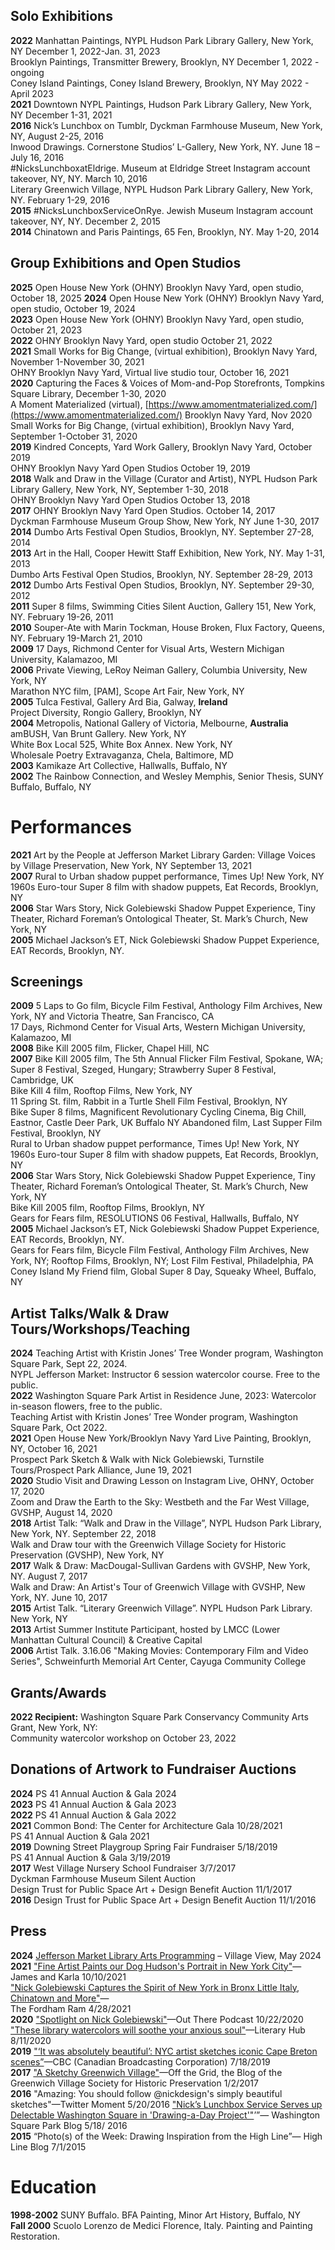 ## Solo Exhibitions  
**2022** 	Manhattan Paintings, NYPL Hudson Park Library Gallery, New York, NY December 1, 2022-Jan. 31, 2023  
Brooklyn Paintings, Transmitter Brewery, Brooklyn, NY December 1, 2022 \- ongoing  
Coney Island Paintings, Coney Island Brewery, Brooklyn, NY May 2022 \- April 2023  
**2021**	Downtown NYPL Paintings, Hudson Park Library Gallery, New York, NY December 1-31, 2021  
**2016**	Nick’s Lunchbox on Tumblr, Dyckman Farmhouse Museum, New York, NY, August 2-25, 2016  
Inwood Drawings. Cornerstone Studios’ L-Gallery, New York, NY. June 18 – July 16, 2016  
\#NicksLunchboxatEldrige. Museum at Eldridge Street Instagram account takeover, NY, NY. March 10, 2016	  
Literary Greenwich Village, NYPL Hudson Park Library Gallery, New York, NY. February 1-29, 2016  
**2015**	\#NicksLunchboxServiceOnRye. Jewish Museum Instagram account takeover, NY, NY. December 2, 2015  
**2014**	Chinatown and Paris Paintings, 65 Fen, Brooklyn, NY. May 1-20, 2014
  
## Group Exhibitions and Open Studios
**2025**	Open House New York (OHNY)  Brooklyn Navy Yard, open studio, October 18, 2025
**2024**	Open House New York (OHNY)  Brooklyn Navy Yard, open studio, October 19, 2024  
**2023**	Open House New York (OHNY)  Brooklyn Navy Yard, open studio, October 21, 2023  
**2022**	OHNY Brooklyn Navy Yard, open studio October 21, 2022   
**2021**	Small Works for Big Change, (virtual exhibition), Brooklyn Navy Yard, November 1-November 30, 2021  
OHNY Brooklyn Navy Yard, Virtual live studio tour, October 16, 2021   
**2020**	Capturing the Faces & Voices of Mom-and-Pop Storefronts, Tompkins Square Library, December 1-30, 2020   
A Moment Materialized (virtual), [https://www.amomentmaterialized.com/](https://www.amomentmaterialized.com/) Brooklyn Navy Yard, Nov 2020  
Small Works for Big Change, (virtual exhibition), Brooklyn Navy Yard, September 1-October 31, 2020  
**2019**	Kindred Concepts, Yard Work Gallery, Brooklyn Navy Yard, October 2019  
	OHNY Brooklyn Navy Yard Open Studios October 19, 2019  
**2018**	Walk and Draw in the Village (Curator and Artist), NYPL Hudson Park Library Gallery, New York, NY, September 1-30, 2018  
OHNY Brooklyn Navy Yard Open Studios October 13, 2018  
**2017**	OHNY Brooklyn Navy Yard Open Studios. October 14, 2017  
Dyckman Farmhouse Museum Group Show, New York, NY June 1-30, 2017  
**2014**	Dumbo Arts Festival Open Studios, Brooklyn, NY. September 27-28, 2014  
**2013**	Art in the Hall, Cooper Hewitt Staff Exhibition, New York, NY. May 1-31, 2013  
Dumbo Arts Festival Open Studios, Brooklyn, NY. September 28-29, 2013  
**2012**	Dumbo Arts Festival Open Studios, Brooklyn, NY. September 29-30, 2012  
**2011**	Super 8 films, Swimming Cities Silent Auction, Gallery 151, New York, NY. February 19-26, 2011  
**2010**	Souper-Ate with Marin Tockman, House Broken, Flux Factory, Queens, NY. February 19-March 21, 2010  
**2009**	17 Days, Richmond Center for Visual Arts, Western Michigan University, Kalamazoo, MI  
**2006**	Private Viewing, LeRoy Neiman Gallery, Columbia University, New York, NY  
Marathon NYC film, \[PAM\], Scope Art Fair, New York, NY  
**2005**	Tulca Festival, Gallery Ard Bia, Galway, **Ireland**  
Project Diversity, Rongio Gallery, Brooklyn, NY  
**2004**	Metropolis, National Gallery of Victoria, Melbourne, **Australia**  
amBUSH, Van Brunt Gallery. New York, NY  
White Box Local 525, White Box Annex. New York, NY  
Wholesale Poetry Extravaganza, Chela, Baltimore, MD  
**2003**	Kamikaze Art Collective, Hallwalls, Buffalo, NY  
**2002**	The Rainbow Connection, and Wesley Memphis, Senior Thesis, SUNY Buffalo, Buffalo, NY

# Performances
**2021**	Art by the People at Jefferson Market Library Garden: Village Voices by Village Preservation, New York, NY September 13, 2021  
**2007**	Rural to Urban shadow puppet performance, Times Up\! New York, NY  
1960s Euro-tour Super 8 film with shadow puppets, Eat Records, Brooklyn, NY  
**2006**	Star Wars Story, Nick Golebiewski Shadow Puppet Experience, Tiny Theater, Richard Foreman’s Ontological Theater, St. Mark’s Church, New York, NY  
**2005**	Michael Jackson’s ET, Nick Golebiewski Shadow Puppet Experience, EAT Records, Brooklyn, NY.

## Screenings
**2009**	5 Laps to Go film, Bicycle Film Festival, Anthology Film Archives, New York, NY and  Victoria Theatre, San Francisco, CA  
17 Days, Richmond Center for Visual Arts, Western Michigan University, Kalamazoo, MI  
**2008**	Bike Kill 2005 film, Flicker, Chapel Hill, NC  
**2007**	Bike Kill 2005 film, The 5th Annual Flicker Film Festival, Spokane, WA; Super 8 Festival, Szeged, Hungary; Strawberry Super 8 Festival, Cambridge, UK  
Bike Kill 4 film, Rooftop Films, New York, NY  
11 Spring St. film, Rabbit in a Turtle Shell Film Festival, Brooklyn, NY  
Bike Super 8 films, Magnificent Revolutionary Cycling Cinema, Big Chill, Eastnor, Castle Deer Park, UK 
Buffalo NY Abandoned film, Last Supper Film Festival, Brooklyn, NY  
Rural to Urban shadow puppet performance, Times Up\! New York, NY  
1960s Euro-tour Super 8 film with shadow puppets, Eat Records, Brooklyn, NY  
**2006**	Star Wars Story, Nick Golebiewski Shadow Puppet Experience, Tiny Theater, Richard Foreman’s Ontological Theater, St. Mark’s Church, New York, NY  
Bike Kill 2005 film, Rooftop Films, Brooklyn, NY  
Gears for Fears film, RESOLUTIONS 06 Festival, Hallwalls, Buffalo, NY  
**2005**	Michael Jackson’s ET, Nick Golebiewski Shadow Puppet Experience, EAT Records, Brooklyn, NY.  
Gears for Fears film, Bicycle Film Festival, Anthology Film Archives, New York, NY; Rooftop Films, Brooklyn, NY; Lost Film Festival, Philadelphia, PA  
Coney Island My Friend film, Global Super 8 Day, Squeaky Wheel, Buffalo, NY

## Artist Talks/Walk & Draw Tours/Workshops/Teaching
**2024**	Teaching Artist with Kristin Jones’ Tree Wonder program, Washington Square Park, Sept 22, 2024\.   
NYPL Jefferson Market: Instructor 6 session watercolor course. Free to the public.  
**2022**	Washington Square Park Artist in Residence June, 2023: Watercolor in-season flowers, free to the public.  
	Teaching Artist with Kristin Jones’ Tree Wonder program, Washington Square Park, Oct 2022\.   
**2021**	Open House New York/Brooklyn Navy Yard Live Painting, Brooklyn, NY, October 16, 2021  
Prospect Park Sketch & Walk with Nick Golebiewski, Turnstile Tours/Prospect Park Alliance, June 19, 2021  
**2020**	Studio Visit and Drawing Lesson on Instagram Live, OHNY, October 17, 2020  
Zoom and Draw the Earth to the Sky: Westbeth and the Far West Village, GVSHP, August 14, 2020  
**2018**	Artist Talk: “Walk and Draw in the Village”, NYPL Hudson Park Library, New York, NY. September 22, 2018  
Walk and Draw tour with the Greenwich Village Society for Historic Preservation (GVSHP), New York, NY  
**2017**	Walk & Draw: MacDougal-Sullivan Gardens with GVSHP, New York, NY. August 7, 2017  
Walk and Draw: An Artist's Tour of Greenwich Village with GVSHP, New York, NY. June 10, 2017  
**2015**	Artist Talk. “Literary Greenwich Village”. NYPL Hudson Park Library. New York, NY  
**2013**    	Artist Summer Institute Participant, hosted by LMCC (Lower Manhattan Cultural Council) & Creative Capital  
**2006**	Artist Talk. 3.16.06  "Making Movies: Contemporary Film and Video Series", Schweinfurth Memorial Art Center, Cayuga Community College

## Grants/Awards 
**2022	Recipient:** Washington Square Park Conservancy Community Arts Grant, New York, NY:   
Community watercolor workshop on October 23, 2022

## Donations of Artwork to Fundraiser Auctions
**2024**	PS 41 Annual Auction & Gala 2024  
**2023**	PS 41 Annual Auction & Gala 2023  
**2022**	PS 41 Annual Auction & Gala 2022  
**2021** 	Common Bond: The Center for Architecture Gala 10/28/2021   
	PS 41 Annual Auction & Gala 2021  
**2019**	Downing Street Playgroup Spring Fair Fundraiser 5/18/2019  
	PS 41 Annual Auction & Gala 3/19/2019  
**2017**	West Village Nursery School Fundraiser 3/7/2017  
	Dyckman Farmhouse Museum Silent Auction  
Design Trust for Public Space Art \+ Design Benefit Auction 11/1/2017  
**2016**	Design Trust for Public Space Art \+ Design Benefit Auction 11/1/2016

## Press
**2024**	[Jefferson Market Library Arts Programming](https://pbs.twimg.com/media/GVnaMUBWQAAe8RH?format=jpg&name=4096x4096) – Village View, May 2024  
**2021**	["Fine Artist Paints our Dog Hudson's Portrait in New York City"](https://www.youtube.com/watch?v=A5H9hH-FS4o&ab_channel=JamesandKarla)—James and Karla 10/10/2021  
["Nick Golebiewski Captures the Spirit of New York in Bronx Little Italy, Chinatown and More"](https://thefordhamram.com/81042/culture/nick-golebiewski-captures-the-spirit-of-new-york-in-bronx-little-italy-chinatown-and-more/)—  
The Fordham Ram 4/28/2021  
**2020**	["Spotlight on Nick Golebiewski"](http://www.outtherepodcast.com/blog/2020/10/22/spotlight-on-nick-golebiewski)—Out There Podcast 10/22/2020  
["These library watercolors will soothe your anxious soul"](https://lithub.com/these-library-watercolors-will-soothe-your-anxious-soul/)—Literary Hub 8/11/2020  
**2019** 	["‘It was absolutely beautiful’: NYC artist sketches iconic Cape Breton scenes”](https://www.cbc.ca/news/canada/nova-scotia/ny-artist-sketch-a-day-cape-breton-1.5216142)—CBC (Canadian Broadcasting Corporation) 7/18/2019  
**2017** 	["A Sketchy Greenwich Village"](https://www.villagepreservation.org/2017/01/02/a-sketchy-greenwich-village/)—Off the Grid, the Blog of the Greenwich Village Society for Historic Preservation 1/2/2017  
**2016** 	"Amazing: You should follow @nickdesign's simply beautiful sketches"—Twitter Moment 5/20/2016 
["Nick’s Lunchbox Service Serves up Delectable Washington Square in 'Drawing-a-Day Project'"](https://www.washingtonsquareparkblog.com/2016/05/18/nicks-lunchbox-service-delectable-washington-square-park-drawing-a-day-greenwich-village/)’”— Washington Square Park Blog 5/18/ 2016  
**2015**	“Photo(s) of the Week: Drawing Inspiration from the High Line”— High Line Blog 7/1/2015

# Education
**1998-2002** SUNY Buffalo. BFA Painting, Minor Art History, Buffalo, NY  
**Fall 2000**   Scuolo Lorenzo de Medici Florence, Italy. Painting and Painting Restoration. 
